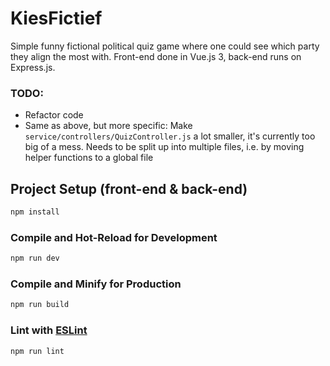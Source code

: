 # KiesFictief

Simple funny fictional political quiz game where one could see which party they align the most with. Front-end done in Vue.js 3, back-end runs on Express.js.

### TODO:
* Refactor code
* Same as above, but more specific: Make `service/controllers/QuizController.js` a lot smaller, it's currently too big of a mess. Needs to be split up into multiple files, i.e. by moving helper functions to a global file

## Project Setup (front-end & back-end)

```sh
npm install
```

### Compile and Hot-Reload for Development

```sh
npm run dev
```

### Compile and Minify for Production

```sh
npm run build
```

### Lint with [ESLint](https://eslint.org/)

```sh
npm run lint
```
